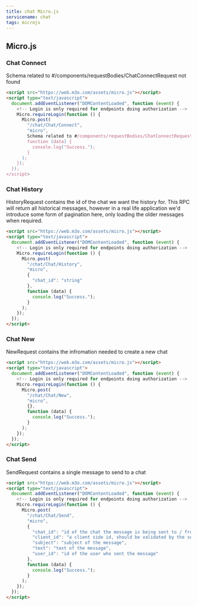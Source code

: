 ```yaml
---
title: chat Micro.js
servicename: chat
tags: microjs
---
```


## Micro.js


### Chat Connect
<!-- We use the request body description here as endpoint descriptions are not
being lifted correctly from the proto by the openapi spec generator -->
Schema related to #/components/requestBodies/ChatConnectRequest not found
```html
<script src="https://web.m3o.com/assets/micro.js"></script>
<script type="text/javascript">
  document.addEventListener("DOMContentLoaded", function (event) {
    <!-- Login is only required for endpoints doing authorization -->
    Micro.requireLogin(function () {
      Micro.post(
        "/chat/Chat/Connect",
        "micro",
        Schema related to #/components/requestBodies/ChatConnectRequest not found,
        function (data) {
          console.log("Success.");
        }
      );
    });
  });
</script>
```


### Chat History
<!-- We use the request body description here as endpoint descriptions are not
being lifted correctly from the proto by the openapi spec generator -->
HistoryRequest contains the id of the chat we want the history for. This RPC will return all 
 historical messages, however in a real life application we'd introduce some form of pagination
 here, only loading the older messages when required.
```html
<script src="https://web.m3o.com/assets/micro.js"></script>
<script type="text/javascript">
  document.addEventListener("DOMContentLoaded", function (event) {
    <!-- Login is only required for endpoints doing authorization -->
    Micro.requireLogin(function () {
      Micro.post(
        "/chat/Chat/History",
        "micro",
        {
          "chat_id": "string"
        },
        function (data) {
          console.log("Success.");
        }
      );
    });
  });
</script>
```


### Chat New
<!-- We use the request body description here as endpoint descriptions are not
being lifted correctly from the proto by the openapi spec generator -->
NewRequest contains the infromation needed to create a new chat
```html
<script src="https://web.m3o.com/assets/micro.js"></script>
<script type="text/javascript">
  document.addEventListener("DOMContentLoaded", function (event) {
    <!-- Login is only required for endpoints doing authorization -->
    Micro.requireLogin(function () {
      Micro.post(
        "/chat/Chat/New",
        "micro",
        {},
        function (data) {
          console.log("Success.");
        }
      );
    });
  });
</script>
```


### Chat Send
<!-- We use the request body description here as endpoint descriptions are not
being lifted correctly from the proto by the openapi spec generator -->
SendRequest contains a single message to send to a chat
```html
<script src="https://web.m3o.com/assets/micro.js"></script>
<script type="text/javascript">
  document.addEventListener("DOMContentLoaded", function (event) {
    <!-- Login is only required for endpoints doing authorization -->
    Micro.requireLogin(function () {
      Micro.post(
        "/chat/Chat/Send",
        "micro",
        {
          "chat_id": "id of the chat the message is being sent to / from",
          "client_id": "a client side id, should be validated by the server to make the request retry safe",
          "subject": "subject of the message",
          "text": "text of the message",
          "user_id": "id of the user who sent the message"
        },
        function (data) {
          console.log("Success.");
        }
      );
    });
  });
</script>
```


